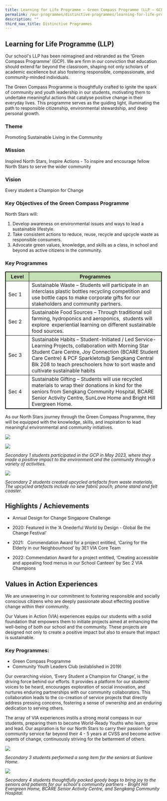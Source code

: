 ```yaml
---
title: Learning for Life Programme – Green Compass Programme (LLP – GCP)
permalink: /our-programmes/distinctive-programmes/learning-for-life-programme-llp/
description: ""
third_nav_title: Distinctive Programmes
---
```

## Learning for Life Programme (LLP)&nbsp;

Our school's LLP has been reimagined and rebranded as the ‘Green Compass Programme' (GCP). We are firm in our conviction that education should extend far beyond the classroom, shaping not only scholars of academic excellence but also fostering responsible, compassionate, and community-minded individuals.&nbsp;

The Green Compass Programme is thoughtfully crafted to ignite the spark of community and youth leadership in our students, motivating them to undertake meaningful actions that catalyse positive change in their everyday lives. This programme serves as the guiding light, illuminating the path to responsible citizenship, environmental stewardship, and deep personal growth.

### Theme&nbsp;

Promoting Sustainable Living in the Community&nbsp;&nbsp;

### Mission

Inspired North Stars, Inspire Actions - To inspire and encourage fellow North Stars to serve the wider community&nbsp;

  
### Vision&nbsp;

Every student a Champion for Change&nbsp;

  

### Key Objectives of the Green Compass Programme

North Stars will:
<ol>
	<li> Develop awareness on environmental issues and ways to lead a sustainable lifestyle.</li>
    

<li>  Take consistent actions to reduce, reuse, recycle and upcycle waste as responsible consumers.</li>
    

<li>Advocate green values, knowledge, and skills as a class, in school and beyond as active citizens in the community.</li> </ol>
    

### Key Programmes

<style type="text/css">
table, th, td, tr {
  border: 1px solid black;}
.tg-s7g5{background-color:#C5E0B3; vertical-align:top}
	
	p.small {
  line-height: 1; font-style:italic; font-size: 14px;
}
	
</style>
<table style="width:100%">
<thead>
  <tr>
    <th class="tg-s7g5">Level</th>
    <th class="tg-s7g5">Programmes</th>

  </tr>
</thead>
<tbody>
  <tr>
      <td style="width:15%">Sec 1</td>
		<td>Sustainable Waste – Students will participate in an interclass plastic bottles recycling competition and use bottle caps to make corporate gifts for our stakeholders and community partners.  </td>
	</tr>
	<tr>
    <td>Sec 2</td>
		<td>Sustainable Food Sources – Through traditional soil farming, hydroponics and aeroponics,&nbsp; students will explore&nbsp; experiential learning on different sustainable food sources.  </td>
	</tr>
	<tr>
    <td>Sec 3</td>
		<td>Sustainable Habits – Student-Initiated / Led Service-Learning Projects, collaboration with Morning Star Student Care Centre, Joy Connection (BCARE Student Care Centre) &amp; PCF Sparkletots@ Sengkang Central Blk 208 to teach preschoolers how to sort waste and cultivate sustainable habits  </td>
	</tr>
	<tr>
    <td>Sec 4</td>
		<td>Sustainable Gifting – Students will use recycled materials to wrap their donations in kind for the seniors from Sengkang Community Hospital, BCARE Senior Activity Centre, SunLove Home and Bright Hill Evergreen Home. </td>
	</tr>

</tbody>
</table>

As our North Stars journey through the Green Compass Programme, they will be equipped with the knowledge, skills, and inspiration to lead meaningful environmental and community initiatives. 

![](/images/Distinctive%20Programmes/llp%20gcp%2001.jpg)

![](/images/Distinctive%20Programmes/llp%20gcp%2002.jpg)
<p class="small">Secondary 1 students participated in the GCP in May 2023, where they made a positive impact to the environment and the community through a variety of activities.</p>

![](/images/Distinctive%20Programmes/llp%20gcp%2003.jpg)

<p class="small">Secondary 2 students created upcycled artefacts from waste materials. The upcycled artefacts include no sew fabric pouch, phone stand and felt coaster.</p>

## Highlights / Achievements&nbsp;

*   Annual Design for Change Singapore Challenge&nbsp;
    

*   2020: Featured in the ‘A Onederful World by Design - Global Be the Change Festival’&nbsp;
    
*   2021: &nbsp; Commendation Award for a project entitled, ‘Caring for the Elderly in our Neighbourhood’ by 3E1 VIA Core Team&nbsp;
    
*   2022: Commendation Award for a project entitled, ‘Creating accessible and appealing food menus in our School Canteen’ by Sec 2 VIA Champions



## Values in Action Experiences&nbsp;

We are unwavering in our commitment to fostering responsible and socially conscious citizens who are deeply passionate about effecting positive change within their community.

Our Values in Action (VIA) experiences equips our students with a solid foundation that empowers them to initiate projects aimed at enhancing the well-being of both our school and the community. These projects are designed not only to create a positive impact but also to ensure that impact is sustainable.

### Key Programmes: 
* Green Compass Programme  
* Community Youth Leaders Club (established in 2019) 
 
Our overarching vision, ‘Every Student a Champion for Change’, is the driving force behind our efforts. It provides a platform for our students' voices to be heard, encourages exploration of social innovation, and nurtures enduring partnerships with our community collaborators. This collaboration leads to the co-creation of service projects that directly address pressing concerns, fostering a sense of ownership and an enduring dedication to serving others. 


The array of VIA experiences instils a strong moral compass in our students, preparing them to become World-Ready Youths who learn, grow and lead. Our aspiration is for our North Stars to carry their passion for community service far beyond their 4 - 5 years at CVSS and become active agents of change, continuously striving for the betterment of others.

![](/images/Distinctive%20Programmes/llp%20gcp%2004.jpg)
<p class="small">Secondary 3 students performed a song item for the seniors at Sunlove Home.</p>
	
![](/images/Distinctive%20Programmes/llp%20gcp%2005.jpg)
<p class="small">Secondary 4 students thoughtfully packed goody bags to bring joy to the seniors and patients for our school's community partners - Bright Hill Evergreen Home, BCARE Senior Activity Centre, and Sengkang Community Hospital. </p>